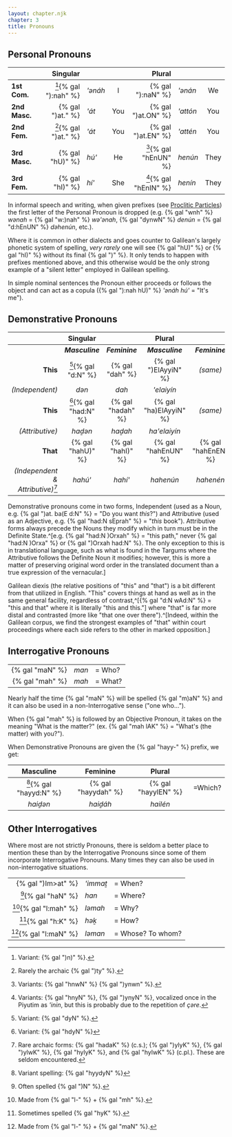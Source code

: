 ```yaml
---
layout: chapter.njk
chapter: 3
title: Pronouns
---
```


## Personal Pronouns

|               | Singular                       ||     | Plural                          ||      | 
| ------------- | --------------------: | :------ | :-: | --------------------: | :------- | :--: |
| **1st Com.**  | [^1]{% gal "):nah" %} | *'ənáh* | I   | {% gal "):naN" %}     | *'ənán*  | We   |
| **2nd Masc.** | {% gal ")at." %}      | *'át*   | You | {% gal ")at.ON" %}    | *'attón* | You  |
| **2nd Fem.**  | [^2]{% gal ")at." %}  | *'át*   | You | {% gal ")at.EN" %}    | *'attén* | You  |
| **3rd Masc.** | {% gal "hU)" %}       | *hú'*   | He  | [^3]{% gal "hEnUN" %} | *henún*  | They |
| **3rd Fem.**  | {% gal "hI)" %}       | *hí'*   | She | [^4]{% gal "hEnIN" %} | *henín*  | They |

[^1]: Variant: {% gal ")n)" %}.
[^2]: Rarely the archaic {% gal ")ty" %}.
[^3]: Variants: {% gal "hnwN" %} {% gal ")ynwn" %}.
[^4]: Variants: {% gal "hnyN" %}, {% gal ")ynyN" %}, vocalized once in the Piyutim as *'inin*, but this is probably due to the repetition of *çəre*.


In informal speech and writing, when given prefixes (see [Proclitic Particles](/chapter/particles)) the first letter of the Personal Pronoun is dropped (e.g. {% gal "wnh" %} *wənah* = {% gal "w:)nah" %} *wə'ənah*, {% gal "dynwN" %} *denún* = {% gal "d:hEnUN" %} *dəhenún*, etc.).

Where it is common in other dialects and goes counter to Galilean's largely phonetic system of spelling, *very rarely* one will see {% gal "hU)" %} or {% gal "hI)" %} without its final {% gal ")" %}. It only tends to happen with prefixes mentioned above, and this otherwise would be the only strong example of a "silent letter" employed in Galilean spelling.

In simple nominal sentences the Pronoun either proceeds or follows the object and can act as a copula ({% gal "):nah hU)" %} *'ənáh hú'* = "It's me").

## Demonstrative Pronouns

|                                      | Singular              |                   | Plural                 |                     |
| -----------------------------------: | :-------------------: | :---------------: | :--------------------: | :-----------------: |
|                                      | ***Masculine***       | ***Feminine***    | ***Masculine***        | ***Feminine***      |  
| **This**                             | [^5]{% gal "d:N" %}   | {% gal "dah" %}   | {% gal ")ElAyyiN" %}   | *(same)*            |
| *(Independent)*                      | *dən*                 | *dah*             | *'elaiyín*             |                     |
| **This**                             | [^6]{% gal "had:N" %} | {% gal "hadah" %} | {% gal "ha)ElAyyiN" %} | *(same)*            |
| *(Attributive)*                      | *haḏən*               | *haḏah*           | *ha'elaiyín*           |                     |
| **That**                             | {% gal "hahU)" %}     | {% gal "hahI)" %} | {% gal "hahEnUN" %}    | {% gal "hahEnEN" %} |
| *(Independent<br>& Attributive)*[^7] | *hahú'*               | *hahí'*           | *hahenún*              | *hahenén*           |


[^5]: Variant: {% gal "dyN" %}.
[^6]: Variant: {% gal "hdyN" %}
[^7]: Rare archaic forms: {% gal "hadaK" %} (c.s.); {% gal ")ylyK" %}, {% gal ")ylwK" %}, {% gal "hylyK" %}, and {% gal "hylwK" %} (c.pl.). These are seldom encountered.

Demonstrative pronouns come in two forms, Independent (used as a Noun, e.g. {% gal ")at. ba(E d:N" %} = "Do you want *this*?") and Attributive (used as an Adjective, e.g. {% gal "had:N sEprah" %} = "*this* book"). Attributive forms always precede the Nouns they modify which in turn must be in the Definite State.^[e.g. {% gal "had:N )Orxah" %} = "this path," never {% gal "had:N )Orxa" %} or {% gal ")Orxah had:N" %}. The only exception to this is in translational language, such as what is found in the Targums where the Attributive follows the Definite Noun it modifies; however, this is more a matter of preserving original word order in the translated document than a true expression of the vernacular.]

Galilean diexis (the relative positions of "this" and "that") is a bit different from that utilized in English. "This" covers things at hand as well as in the same general facility, regardless of contrast,^[{% gal "d:N wAd:N" %} = "this and that" where it is literally "this and this."] where "that" is far more distal and contrasted (more like "that one over there").^[Indeed, within the Galilean corpus, we find the strongest examples of "that" within court proceedings where each side refers to the other in marked opposition.]

## Interrogative Pronouns

|                 |       |         |
| -------------:  | :---- | :------ |
| {% gal "maN" %} | *man* | = Who?  |
| {% gal "mah" %} | *mah* | = What? |

Nearly half the time {% gal "maN" %} will be spelled {% gal "m)aN" %} and it can also be used in a non-Interrogative sense ("one who...").

When {% gal "mah" %} is followed by an Objective Pronoun, it takes on the meaning "What is the matter?" (ex. {% gal "mah lAK" %} = "What's (the matter) with you?").

When Demonstrative Pronouns are given the {% gal "hayy-" %} prefix, we get:

| Masculine                | Feminine            | Plural               |         |
| :---------------------:  | :-----------------: | :------------------: | :------ |
| [^11]{% gal "hayyd:N" %} | {% gal "hayydah" %} | {% gal "hayylEN" %}  | =Which? |
| *haiḏən*                 | *haiḏáh*            | *hailén*             |         |

[^11]: Variant spelling: {% gal "hyydyN" %}

## Other Interrogatives

Where most are not strictly Pronouns, there is seldom a better place to mention these than by the Interrogative Pronouns since some of them incorporate Interrogative Pronouns. Many times they can also be used in non-interrogative situations.

|                        |          |                   |
| ---------------------: | :------- | :---------------- |
| {% gal ")Im>at" %}     | *'immaṯ* | = When?           |
| [^12]{% gal "haN" %}   | *han*    | = Where?          |
| [^13]{% gal "l:mah" %} | *ləmah*  | = Why?            |
| [^14]{% gal "h:K" %}   | *həḵ*    | = How?            |
| [^15]{% gal "l:maN" %} | *ləman*  | = Whose? To whom? |

[^12]: Often spelled {% gal ")N" %}.
[^13]: Made from {% gal "l-" %} + {% gal "mh" %}.
[^14]: Sometimes spelled {% gal "hyK" %}.
[^15]: Made from {% gal "l-" %} + {% gal "maN" %}.